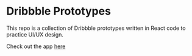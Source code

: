 # Dribbble Prototypes

This repo is a collection of Dribbble prototypes written in React code to practice UI/UX design.

Check out the app [here](https://dribbble-prototypes.vercel.app/)
